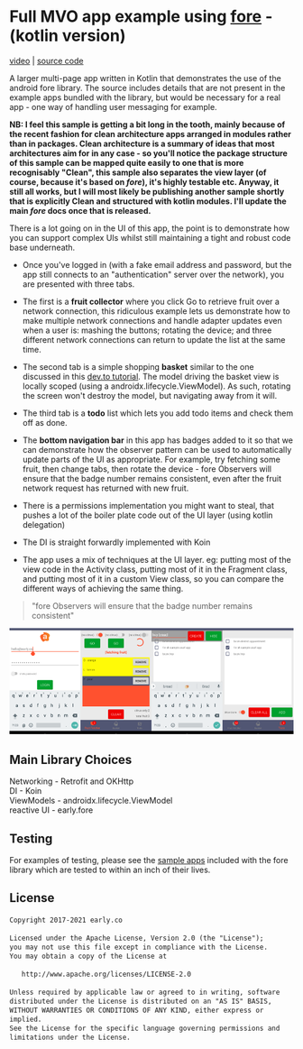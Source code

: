 # Full MVO app example using [fore](https://erdo.github.io/android-fore/) - (kotlin version)


[video](https://www.youtube.com/watch?v=t35CmCNYsyM) \| [source code](https://github.com/erdo/fore-full-example-02-kotlin)

A larger multi-page app written in Kotlin that demonstrates the use of the android fore library. The source includes details that are not present in the example apps bundled with the library, but would be necessary for a real app - one way of handling user messaging for example.

**NB: I feel this sample is getting a bit long in the tooth, mainly because of the recent fashion for clean architecture apps arranged in modules rather than in packages. Clean architecture is a summary of ideas that most architectures aim for in any case - so you'll notice the package structure of this sample can be mapped quite easily to one that is more recognisably "Clean", this sample also separates the view layer (of course, because it's based on _fore_), it's highly testable etc. Anyway, it still all works, but I will most likely be publishing another sample shortly that is explicitly Clean and structured with kotlin modules. I'll update the main _fore_ docs once that is released.**

There is a lot going on in the UI of this app, the point is to demonstrate how you can support complex UIs whilst still maintaining a tight and robust code base underneath.

- Once you've logged in (with a fake email address and password, but the app still connects to an "authentication" server over the network), you are presented with three tabs.

- The first is a **fruit collector** where you click Go to retrieve fruit over a network connection, this ridiculous example lets us demonstrate how to make multiple network connections and handle adapter updates even when a user is: mashing the buttons; rotating the device; and three different network connections can return to update the list at the same time.

- The second tab is a simple shopping **basket** similar to the one discussed in this [dev.to tutorial](https://dev.to/erdo/tutorial-spot-the-deliberate-bug-165k). The model driving the basket view is locally scoped (using a androidx.lifecycle.ViewModel). As such, rotating the screen won't destroy the model, but navigating away from it will.

- The third tab is a **todo** list which lets you add todo items and check them off as done.

- The **bottom navigation bar** in this app has badges added to it so that we can demonstrate how the observer pattern can be used to automatically update parts of the UI as appropriate. For example, try fetching some fruit, then change tabs, then rotate the device - fore Observers will ensure that the badge number remains consistent, even after the fruit network request has returned with new fruit.

- There is a permissions implementation you might want to steal, that pushes a lot of the boiler plate code out of the UI layer (using kotlin delegation)

- The DI is straight forwardly implemented with Koin

- The app uses a mix of techniques at the UI layer. eg: putting most of the view code in the Activity class, putting most of it in the Fragment class, and putting most of it in a custom View class, so you can compare the different ways of achieving the same thing.


> "fore Observers will ensure that the badge number remains consistent"


![image](https://raw.githubusercontent.com/erdo/fore-full-example-02-kotlin/master/screenshot_full_fore_02_phone_all_1000.png)


## Main Library Choices

Networking - Retrofit and OKHttp<br/>
DI - Koin<br/>
ViewModels - androidx.lifecycle.ViewModel<br/>
reactive UI - early.fore<br/>


## Testing

For examples of testing, please see the [sample apps](https://erdo.github.io/android-fore/#sample-apps) included with the fore library which are tested to within an inch of their lives.


## License


    Copyright 2017-2021 early.co

    Licensed under the Apache License, Version 2.0 (the "License");
    you may not use this file except in compliance with the License.
    You may obtain a copy of the License at

       http://www.apache.org/licenses/LICENSE-2.0

    Unless required by applicable law or agreed to in writing, software
    distributed under the License is distributed on an "AS IS" BASIS,
    WITHOUT WARRANTIES OR CONDITIONS OF ANY KIND, either express or implied.
    See the License for the specific language governing permissions and
    limitations under the License.
